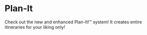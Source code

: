 # Plan-It
Check out the new and enhanced Plan-It!™️ system! It creates entire itineraries for your liking only!
